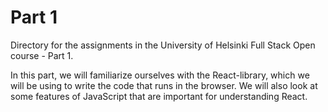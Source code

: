# Part 1

Directory for the assignments in the University of Helsinki Full Stack Open course - Part 1. 

In this part, we will familiarize ourselves with the React-library, which we will be using to write the code that runs in the browser. We will also look at some features of JavaScript that are important for understanding React.
